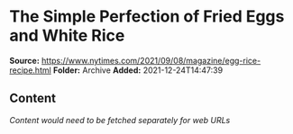 # The Simple Perfection of Fried Eggs and White Rice

**Source:** https://www.nytimes.com/2021/09/08/magazine/egg-rice-recipe.html
**Folder:** Archive
**Added:** 2021-12-24T14:47:39




## Content
*Content would need to be fetched separately for web URLs*
